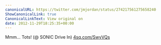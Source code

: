 ```yaml
---
canonicalURL: https://twitter.com/jmjordan/status/274217561275658240
ShowCanonicalLink: true
CanonicalLinkText: View original on
date: 2012-11-29T18:25:35+00:00
---
```

Mmm... Tots! (@ SONIC Drive In) [4sq.com/SwyVQs](http://4sq.com/SwyVQs)